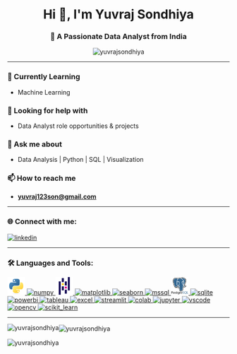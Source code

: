 <h1 align="center">Hi 👋, I'm Yuvraj Sondhiya</h1>
<h3 align="center">🚀 A Passionate Data Analyst from India</h3>

<p align="center"> 
  <img src="https://komarev.com/ghpvc/?username=yuvrajsondhiya&label=Profile%20views&color=0e75b6&style=flat" alt="yuvrajsondhiya" /> 
</p>

 

---

### 🌱 Currently Learning
- Machine Learning  

### 🤝 Looking for help with
- Data Analyst role opportunities & projects  

### 💬 Ask me about
- Data Analysis | Python | SQL | Visualization  

### 📫 How to reach me  
- **yuvraj123son@gmail.com**

---

<h3 align="left">🌐 Connect with me:</h3>
<p align="left">
<a href="https://www.linkedin.com/in/yuvraj-sondhiya-64a743275/" target="blank">
  <img align="center" src="https://skillicons.dev/icons?i=linkedin" alt="linkedin" height="40" width="40" />
</a>
</p>

---

<h3 align="left">🛠️ Languages and Tools:</h3>
<p align="left">
  <!-- Python -->
  <a href="https://www.python.org" target="_blank" rel="noreferrer"> 
    <img src="https://raw.githubusercontent.com/devicons/devicon/master/icons/python/python-original.svg" alt="python" width="40" height="40"/> 
  </a> 
  
  <!-- NumPy -->
  <a href="https://numpy.org/" target="_blank" rel="noreferrer"> 
    <img src="https://upload.wikimedia.org/wikipedia/commons/1/1a/NumPy_logo.svg" alt="numpy" width="40" height="40"/> 
  </a> 
  
  <!-- Pandas -->
  <a href="https://pandas.pydata.org/" target="_blank" rel="noreferrer"> 
    <img src="https://raw.githubusercontent.com/devicons/devicon/2ae2a900d2f041da66e950e4d48052658d850630/icons/pandas/pandas-original.svg" alt="pandas" width="40" height="40"/> 
  </a> 
  
  <!-- Matplotlib -->
  <a href="https://matplotlib.org/" target="_blank" rel="noreferrer"> 
    <img src="https://upload.wikimedia.org/wikipedia/commons/8/84/Matplotlib_icon.svg" alt="matplotlib" width="40" height="40"/> 
  </a> 
  
  <!-- Seaborn -->
  <a href="https://seaborn.pydata.org/" target="_blank" rel="noreferrer"> 
    <img src="https://seaborn.pydata.org/_images/logo-mark-lightbg.svg" alt="seaborn" width="40" height="40"/> 
  </a> 
  <!-- SQL Server -->
  <a href="https://www.microsoft.com/en-us/sql-server" target="_blank" rel="noreferrer"> 
    <img src="https://www.svgrepo.com/show/303229/microsoft-sql-server-logo.svg" alt="mssql" width="40" height="40"/> 
  </a> 
  
  <!-- PostgreSQL -->
  <a href="https://www.postgresql.org" target="_blank" rel="noreferrer"> 
    <img src="https://raw.githubusercontent.com/devicons/devicon/master/icons/postgresql/postgresql-original-wordmark.svg" alt="postgresql" width="40" height="40"/> 
  </a> 
  
  <!-- SQLite -->
  <a href="https://www.sqlite.org/" target="_blank" rel="noreferrer"> 
    <img src="https://www.vectorlogo.zone/logos/sqlite/sqlite-icon.svg" alt="sqlite" width="40" height="40"/> 
  </a> 
  
  <!-- Power BI -->
  <a href="https://powerbi.microsoft.com/" target="_blank" rel="noreferrer"> 
    <img src="https://img.icons8.com/color/452/power-bi.png" alt="powerbi" width="40" height="40"/> 
  </a> 
  
  <!-- Tableau -->
  <a href="https://www.tableau.com/" target="_blank" rel="noreferrer"> 
    <img src="https://cdn.worldvectorlogo.com/logos/tableau-software.svg" alt="tableau" width="40" height="40"/> 
  </a> 
  
  <!-- Excel -->
  <a href="https://www.microsoft.com/en/microsoft-365/excel" target="_blank" rel="noreferrer"> 
    <img src="https://img.icons8.com/color/452/microsoft-excel-2019--v1.png" alt="excel" width="40" height="40"/> 
  </a> 
  
  <!-- Streamlit -->
  <a href="https://streamlit.io/" target="_blank" rel="noreferrer"> 
    <img src="https://streamlit.io/images/brand/streamlit-mark-color.svg" alt="streamlit" width="40" height="40"/> 
  </a> 

  <!-- Google Colab -->
  <a href="https://colab.research.google.com/" target="_blank" rel="noreferrer"> 
    <img src="https://colab.research.google.com/img/colab_favicon_256px.png" alt="colab" width="40" height="40"/> 
  </a> 

  <!-- Jupyter -->
  <a href="https://jupyter.org/" target="_blank" rel="noreferrer"> 
    <img src="https://upload.wikimedia.org/wikipedia/commons/3/38/Jupyter_logo.svg" alt="jupyter" width="40" height="40"/> 
  </a> 

  <!-- VS Code -->
  <a href="https://code.visualstudio.com/" target="_blank" rel="noreferrer"> 
    <img src="https://cdn.worldvectorlogo.com/logos/visual-studio-code-1.svg" alt="vscode" width="40" height="40"/> 
  </a> 

   <!-- OpenCV -->
<a href="https://opencv.org/" target="_blank" rel="noreferrer">
  <img src="https://upload.wikimedia.org/wikipedia/commons/3/32/OpenCV_Logo_with_text_svg_version.svg" alt="opencv" width="50" height="40"/>
</a>

 <!-- Scikit-learn -->
<a href="https://scikit-learn.org/" target="_blank" rel="noreferrer">
  <img src="https://upload.wikimedia.org/wikipedia/commons/0/05/Scikit_learn_logo_small.svg" alt="scikit_learn" width="40" height="40"/>
</a>

---

<p>
  <img align="left" src="https://github-readme-stats.vercel.app/api/top-langs?username=yuvrajsondhiya&show_icons=true&locale=en&layout=compact&theme=tokyonight" alt="yuvrajsondhiya" />
</p>

<p>
  <img align="center" src="https://github-readme-stats.vercel.app/api?username=yuvrajsondhiya&show_icons=true&locale=en&theme=tokyonight" alt="yuvrajsondhiya" />
</p>

<p>
  <img align="center" src="https://github-readme-streak-stats.herokuapp.com/?user=yuvrajsondhiya&theme=tokyonight" alt="yuvrajsondhiya" />
</p>
